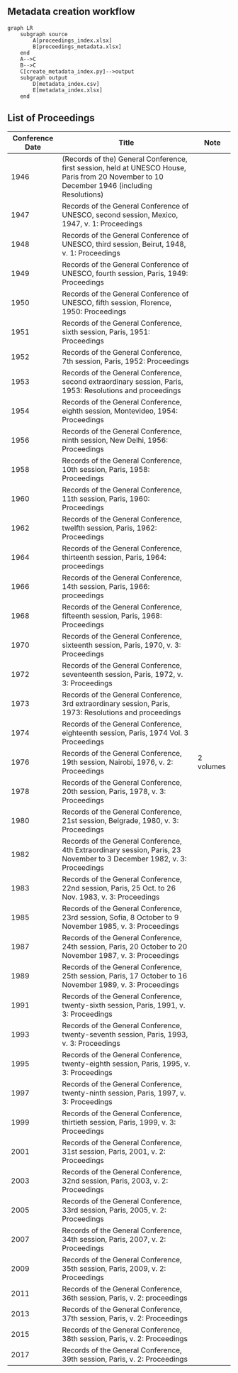 ## Metadata creation workflow

```mermaid
graph LR
    subgraph source
        A[proceedings_index.xlsx]
        B[proceedings_metadata.xlsx]
    end
    A-->C
    B-->C
    C[create_metadata_index.py]-->output
    subgraph output
        D[metadata_index.csv]
        E[metadata_index.xlsx]
    end
```

## List of Proceedings

| Conference Date | Title                                                                                                                                        | Note      |
| --------------- | -------------------------------------------------------------------------------------------------------------------------------------------- | --------- |
| 1946            | (Records of the) General Conference, first session, held at UNESCO House, Paris from 20 November to 10 December 1946 (including Resolutions) |           |
| 1947            | Records of the General Conference of UNESCO, second session, Mexico, 1947, v. 1: Proceedings                                                 |           |
| 1948            | Records of the General Conference of UNESCO, third session, Beirut, 1948, v. 1: Proceedings                                                  |           |
| 1949            | Records of the General Conference of UNESCO, fourth session, Paris, 1949: Proceedings                                                        |           |
| 1950            | Records of the General Conference of UNESCO, fifth session, Florence, 1950: Proceedings                                                      |           |
| 1951            | Records of the General Conference, sixth session, Paris, 1951: Proceedings                                                                   |           |
| 1952            | Records of the General Conference, 7th session, Paris, 1952: Proceedings                                                                     |           |
| 1953            | Records of the General Conference, second extraordinary session, Paris, 1953: Resolutions and proceedings                                    |           |
| 1954            | Records of the General Conference, eighth session, Montevideo, 1954: Proceedings                                                             |           |
| 1956            | Records of the General Conference, ninth session, New Delhi, 1956: Proceedings                                                               |           |
| 1958            | Records of the General Conference, 10th session, Paris, 1958: Proceedings                                                                    |           |
| 1960            | Records of the General Conference, 11th session, Paris, 1960: Proceedings                                                                    |           |
| 1962            | Records of the General Conference, twelfth session, Paris, 1962: Proceedings                                                                 |           |
| 1964            | Records of the General Conference, thirteenth session, Paris, 1964: proceedings                                                              |           |
| 1966            | Records of the General Conference, 14th session, Paris, 1966: proceedings                                                                    |           |
| 1968            | Records of the General Conference, fifteenth session, Paris, 1968: Proceedings                                                               |           |
| 1970            | Records of the General Conference, sixteenth session, Paris, 1970, v. 3: Proceedings                                                         |           |
| 1972            | Records of the General Conference, seventeenth session, Paris, 1972, v. 3: Proceedings                                                       |           |
| 1973            | Records of the General Conference, 3rd extraordinary session, Paris, 1973: Resolutions and proceedings                                       |           |
| 1974            | Records of the General Conference, eighteenth session, Paris, 1974 Vol. 3 Proceedings                                                        |           |
| 1976            | Records of the General Conference, 19th session, Nairobi, 1976, v. 2: Proceedings                                                            | 2 volumes |
| 1978            | Records of the General Conference, 20th session, Paris, 1978, v. 3: Proceedings                                                              |           |
| 1980            | Records of the General Conference, 21st session, Belgrade, 1980, v. 3: Proceedings                                                           |           |
| 1982            | Records of the General Conference, 4th Extraordinary session, Paris, 23 November to 3 December 1982, v. 3: Proceedings                       |           |
| 1983            | Records of the General Conference, 22nd session, Paris, 25 Oct. to 26 Nov. 1983, v. 3: Proceedings                                           |           |
| 1985            | Records of the General Conference, 23rd session, Sofia, 8 October to 9 November 1985, v. 3: Proceedings                                      |           |
| 1987            | Records of the General Conference, 24th session, Paris, 20 October to 20 November 1987, v. 3: Proceedings                                    |           |
| 1989            | Records of the General Conference, 25th session, Paris, 17 October to 16 November 1989, v. 3: Proceedings                                    |           |
| 1991            | Records of the General Conference, twenty-sixth session, Paris, 1991, v. 3: Proceedings                                                      |           |
| 1993            | Records of the General Conference, twenty-seventh session, Paris, 1993, v. 3: Proceedings                                                    |           |
| 1995            | Records of the General Conference, twenty-eighth session, Paris, 1995, v. 3: Proceedings                                                     |           |
| 1997            | Records of the General Conference, twenty-ninth session, Paris, 1997, v. 3: Proceedings                                                      |           |
| 1999            | Records of the General Conference, thirtieth session, Paris, 1999, v. 3: Proceedings                                                         |           |
| 2001            | Records of the General Conference, 31st session, Paris, 2001, v. 2: Proceedings                                                              |           |
| 2003            | Records of the General Conference, 32nd session, Paris, 2003, v. 2: Proceedings                                                              |           |
| 2005            | Records of the General Conference, 33rd session, Paris, 2005, v. 2: Proceedings                                                              |           |
| 2007            | Records of the General Conference, 34th session, Paris, 2007, v. 2: Proceedings                                                              |           |
| 2009            | Records of the General Conference, 35th session, Paris, 2009, v. 2: Proceedings                                                              |           |
| 2011            | Records of the General Conference, 36th session, Paris, v. 2: proceedings                                                                    |           |
| 2013            | Records of the General Conference, 37th session, Paris, v. 2: Proceedings                                                                    |           |
| 2015            | Records of the General Conference, 38th session, Paris, v. 2: Proceedings                                                                    |           |
| 2017            | Records of the General Conference, 39th session, Paris, v. 2: Proceedings                                                                    |           |